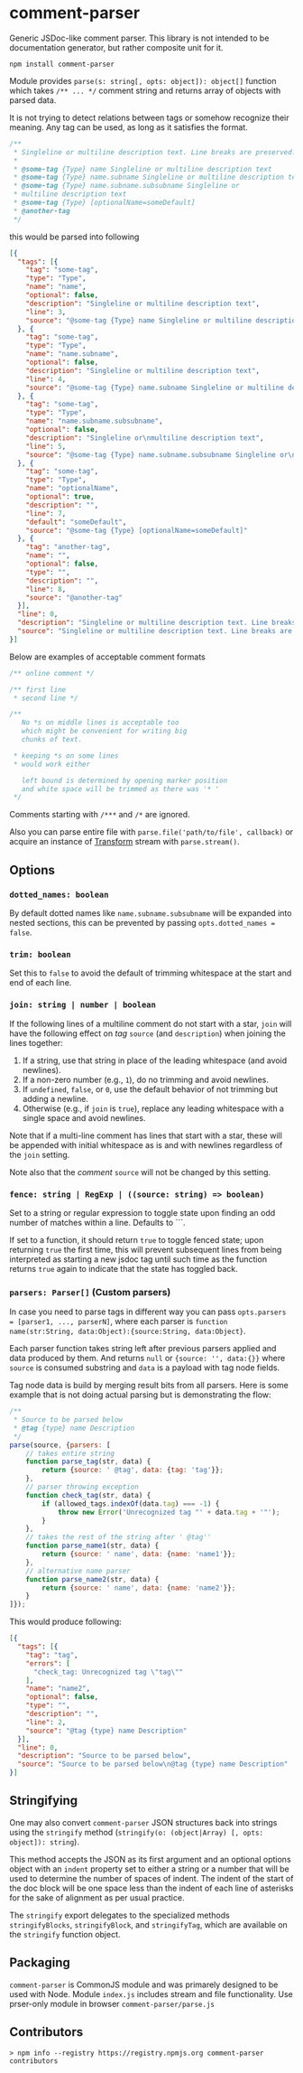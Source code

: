 # comment-parser

Generic JSDoc-like comment parser. This library is not intended to be documentation generator, but rather composite unit for it.

`npm install comment-parser`

Module provides `parse(s: string[, opts: object]): object[]` function which takes `/** ... */` comment string and returns array  of objects with parsed data.

It is not trying to detect relations between tags or somehow recognize their meaning. Any tag can be used, as long as it satisfies the format.

```javascript
/**
 * Singleline or multiline description text. Line breaks are preserved.
 *
 * @some-tag {Type} name Singleline or multiline description text
 * @some-tag {Type} name.subname Singleline or multiline description text
 * @some-tag {Type} name.subname.subsubname Singleline or
 * multiline description text
 * @some-tag {Type} [optionalName=someDefault]
 * @another-tag
 */
```

this would be parsed into following

```json
[{
  "tags": [{
    "tag": "some-tag",
    "type": "Type",
    "name": "name",
    "optional": false,
    "description": "Singleline or multiline description text",
    "line": 3,
    "source": "@some-tag {Type} name Singleline or multiline description text"
  }, {
    "tag": "some-tag",
    "type": "Type",
    "name": "name.subname",
    "optional": false,
    "description": "Singleline or multiline description text",
    "line": 4,
    "source": "@some-tag {Type} name.subname Singleline or multiline description text"
  }, {
    "tag": "some-tag",
    "type": "Type",
    "name": "name.subname.subsubname",
    "optional": false,
    "description": "Singleline or\nmultiline description text",
    "line": 5,
    "source": "@some-tag {Type} name.subname.subsubname Singleline or\nmultiline description text"
  }, {
    "tag": "some-tag",
    "type": "Type",
    "name": "optionalName",
    "optional": true,
    "description": "",
    "line": 7,
    "default": "someDefault",
    "source": "@some-tag {Type} [optionalName=someDefault]"
  }, {
    "tag": "another-tag",
    "name": "",
    "optional": false,
    "type": "",
    "description": "",
    "line": 8,
    "source": "@another-tag"
  }],
  "line": 0,
  "description": "Singleline or multiline description text. Line breaks are preserved.",
  "source": "Singleline or multiline description text. Line breaks are preserved.\n\n@some-tag {Type} name Singleline or multiline description text\n@some-tag {Type} name.subname Singleline or multiline description text\n@some-tag {Type} name.subname.subsubname Singleline or\nmultiline description text\n@another-tag"
}]
```

Below are examples of acceptable comment formats

```javascript
/** online comment */

/** first line
 * second line */

/**
   No *s on middle lines is acceptable too
   which might be convenient for writing big
   chunks of text.

 * keeping *s on some lines
 * would work either

   left bound is determined by opening marker position
   and white space will be trimmed as there was '* '
 */

```

Comments starting with `/***` and `/*` are ignored.

Also you can parse entire file with `parse.file('path/to/file', callback)` or acquire an instance of [Transform](http://nodejs.org/api/stream.html#stream_class_stream_transform) stream with `parse.stream()`.

## Options

### `dotted_names: boolean`

By default dotted names like `name.subname.subsubname` will be expanded into
nested sections, this can be prevented by passing `opts.dotted_names = false`.

### `trim: boolean`

Set this to `false` to avoid the default of trimming whitespace at the start and
end of each line.

### `join: string | number | boolean`

If the following lines of a multiline comment do not start with a star, `join` will have the following effect on *tag* `source` (and `description`) when joining the lines together:

1. If a string, use that string in place of the leading whitespace (and avoid newlines).
2. If a non-zero number (e.g., `1`), do no trimming and avoid newlines.
3. If `undefined`, `false`, or `0`, use the default behavior of not trimming
    but adding a newline.
4. Otherwise (e.g., if `join` is `true`), replace any leading whitespace with a single space and avoid newlines.

Note that if a multi-line comment has lines that start with a star, these will
be appended with initial whitespace as is and with newlines regardless of the
`join` setting.

Note also that the *comment* `source` will not be changed by this setting.

### `fence: string | RegExp | ((source: string) => boolean)`

Set to a string or regular expression to toggle state upon finding an
odd number of matches within a line. Defaults to \`\`\`.

If set to a function, it should return `true` to toggle fenced state;
upon returning `true` the first time, this will prevent subsequent lines
from being interpreted as starting a new jsdoc tag until such time as the
function returns `true` again to indicate that the state has toggled
back.

### `parsers: Parser[]` (Custom parsers)

In case you need to parse tags in different way you can pass `opts.parsers = [parser1, ..., parserN]`, where each parser is `function name(str:String, data:Object):{source:String, data:Object}`.

Each parser function takes string left after previous parsers applied and data produced by them. And returns `null` or `{source: '', data:{}}` where `source` is consumed substring and `data` is a payload with tag node fields.

Tag node data is build by merging result bits from all parsers. Here is some example that is not doing actual parsing but is demonstrating the flow:

```javascript
/**
 * Source to be parsed below
 * @tag {type} name Description
 */
parse(source, {parsers: [
	// takes entire string
	function parse_tag(str, data) {
		return {source: ' @tag', data: {tag: 'tag'}};
	},
	// parser throwing exception
	function check_tag(str, data) {
		if (allowed_tags.indexOf(data.tag) === -1) {
			throw new Error('Unrecognized tag "' + data.tag + '"');
		}			
	},
	// takes the rest of the string after ' @tag''
	function parse_name1(str, data) {
		return {source: ' name', data: {name: 'name1'}};
	},
	// alternative name parser
	function parse_name2(str, data) {
		return {source: ' name', data: {name: 'name2'}};
	}
]});
```

This would produce following:

```json
[{
  "tags": [{
    "tag": "tag",
    "errors": [
      "check_tag: Unrecognized tag \"tag\""
    ],
    "name": "name2",
    "optional": false,
    "type": "",
    "description": "",
    "line": 2,
    "source": "@tag {type} name Description"
  }],
  "line": 0,
  "description": "Source to be parsed below",
  "source": "Source to be parsed below\n@tag {type} name Description"
}]
```

## Stringifying

One may also convert `comment-parser` JSON structures back into strings using
the `stringify` method (`stringify(o: (object|Array) [, opts: object]): string`).

This method accepts the JSON as its first argument and an optional options
object with an `indent` property set to either a string or a number that
will be used to determine the number of spaces of indent. The indent of the
start of the doc block will be one space less than the indent of each line of
asterisks for the sake of alignment as per usual practice.

The `stringify` export delegates to the specialized methods `stringifyBlocks`,
`stringifyBlock`, and `stringifyTag`, which are available on the `stringify`
function object.

## Packaging

`comment-parser` is CommonJS module and was primarely designed to be used with Node. Module `index.js` includes stream and file functionality. Use prser-only module in browser `comment-parser/parse.js`

## Contributors

```
> npm info --registry https://registry.npmjs.org comment-parser contributors
```
